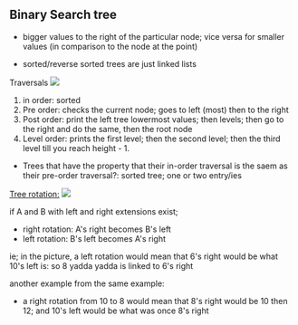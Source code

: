 ## Binary Search tree

- bigger values to the right of the particular node; vice versa for smaller values (in comparison to the node at the point)

- sorted/reverse sorted trees are just linked lists 

Traversals
![](https://cgi.cse.unsw.edu.au/~cs2521/22T3/tut/4/bst-traversals/bst-traversals.svg)
1. in order: sorted
2. Pre order: checks the current node; goes to left (most) then to the right
3. Post order: print the left tree lowermost values; then levels; then go to the right and do the same, then the root node
4. Level order: prints the first level; then the second level; then the third level till you reach height - 1.

- Trees that have the property that their in-order traversal is the saem as their pre-order traversal?: sorted tree; one or two entry/ies

<u>Tree rotation:</u>
![](https://cgi.cse.unsw.edu.au/~cs2521/22T3/tut/4/rotations-1/rotations-1-1.svg)

if A and B with left and right extensions exist;
- right rotation: A's right becomes B's left
- left rotation: B's left becomes A's right

ie; in the picture, a left rotation would mean that 6's right would be what 10's left is: so 8 yadda yadda is linked to 6's right

another example from the same example: 
- a right rotation from 10 to 8 would mean that 8's right would be 10 then 12; and 10's left would be what was once 8's right